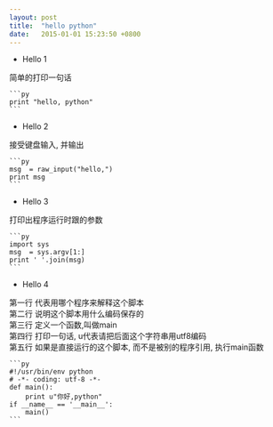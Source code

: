 ```yaml
---
layout: post
title:  "hello python"
date:   2015-01-01 15:23:50 +0800
---
```


- Hello 1

简单的打印一句话

    ```py
    print "hello, python"
    ```

- Hello 2

接受键盘输入, 并输出

    ```py
    msg  = raw_input("hello,")
    print msg
    ```

- Hello 3

打印出程序运行时跟的参数

    ```py
    import sys
    msg  = sys.argv[1:]
    print ' '.join(msg)
    ```

- Hello 4

第一行 代表用哪个程序来解释这个脚本  
第二行 说明这个脚本用什么编码保存的  
第三行 定义一个函数,叫做main   
第四行 打印一句话, u代表请把后面这个字符串用utf8编码  
第五行 如果是直接运行的这个脚本, 而不是被别的程序引用, 执行main函数

    ```py
    #!/usr/bin/env python
    # -*- coding: utf-8 -*-
    def main():
        print u"你好,python"
    if __name__ == '__main__':
        main()
    ```

